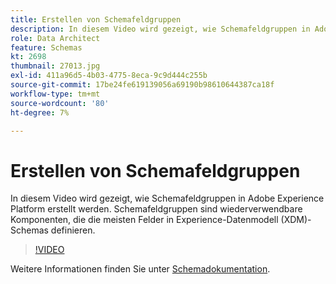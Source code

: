 ```yaml
---
title: Erstellen von Schemafeldgruppen
description: In diesem Video wird gezeigt, wie Schemafeldgruppen in Adobe Experience Platform erstellt werden. Schemafeldgruppen sind wiederverwendbare Komponenten, die die meisten Felder in Experience-Datenmodell (XDM)-Schemas definieren.
role: Data Architect
feature: Schemas
kt: 2698
thumbnail: 27013.jpg
exl-id: 411a96d5-4b03-4775-8eca-9c9d444c255b
source-git-commit: 17be24fe619139056a69190b98610644387ca18f
workflow-type: tm+mt
source-wordcount: '80'
ht-degree: 7%

---
```


# Erstellen von Schemafeldgruppen

In diesem Video wird gezeigt, wie Schemafeldgruppen in Adobe Experience Platform erstellt werden. Schemafeldgruppen sind wiederverwendbare Komponenten, die die meisten Felder in Experience-Datenmodell (XDM)-Schemas definieren.

>[!VIDEO](https://video.tv.adobe.com/v/27013?quality=12&learn=on)

Weitere Informationen finden Sie unter [Schemadokumentation](https://experienceleague.adobe.com/docs/experience-platform/xdm/home.html?lang=de).